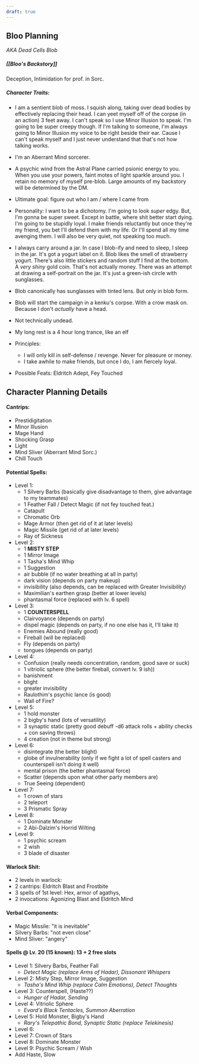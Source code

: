 ```yaml
---
draft: true
---
```

## Bloo Planning
*AKA Dead Cells Blob*
##### [[Bloo's Backstory]]

Deception, Intimidation for prof. in Sorc.

##### Character Traits:
- I am a sentient blob of moss. I squish along, taking over dead bodies by effectively replacing their head. I can yeet myself off of the corpse (in an action) 3 feet away. I can't speak so I use Minor Illusion to speak. I'm going to be super creepy though. If I'm talking to someone, I'm always going to Minor Illusion my voice to be right beside their ear. Cause I can't speak myself and I just never understand that that's not how talking works. 
- I'm an Aberrant Mind sorcerer. 
- A psychic wind from the Astral Plane carried psionic energy to you. When you use your powers, faint motes of light sparkle around you. I retain no memory of myself pre-blob. Large amounts of my backstory will be determined by the DM. 
- Ultimate goal: figure out who I am / where I came from
- Personality: I want to be a dichotomy. I'm going to look *super* edgy. But, I'm gonna be super sweet. Except in battle, where shit better start dying. I'm going to be stupidly loyal. I make friends reluctantly but once they're my friend, you bet I'll defend them with my life. Or I'll spend all my time avenging them. I will also be very quiet, not speaking too much. 
- I always carry around a jar. In case I blob-ify and need to sleep, I sleep in the jar. It's got a yogurt label on it. Blob likes the smell of strawberry yogurt. There's also little stickers and random stuff I find at the bottom. A _very shiny_ gold coin. That's not actually money. There was an attempt at drawing a self-portrait on the jar. It's just a green-ish circle with sunglasses.
- Blob canonically has sunglasses with tinted lens. But only in blob form. 
- Blob will start the campaign in a kenku's corpse. With a crow mask on. Because I don't *actually* have a head. 
- Not technically undead.
- My long rest is a 4 hour long trance, like an elf
- Principles:
	- I will only kill in self-defense / revenge. Never for pleasure or money. 
	- I take awhile to make friends, but once I do, I am fiercely loyal. 

- Possible Feats: Eldritch Adept, Fey Touched

## Character Planning Details
#### Cantrips: 
- Prestidigitation
- Minor Illusion
- Mage Hand 
- Shocking Grasp
- Light
- Mind Sliver (Aberrant Mind Sorc.)
- Chill Touch

#### Potential Spells:
- Level 1:
	- 1 Silvery Barbs (basically give disadvantage to them, give advantage to my teammates)
	- 1 Feather Fall / Detect Magic (if not fey touched feat.)
	- Catapult
	- Chromatic Orb
	- Mage Armor (then get rid of it at later levels)
	- Magic Missile (get rid of at later levels)
	- Ray of Sickness
- Level 2:
	- 1 **MISTY STEP**
	- 1 Mirror Image
	- 1 Tasha's Mind Whip
	- 1 Suggestion
	- air bubble (if no water breathing at all in party)
	- dark vision (depends on party makeup)
	- invisibility (also depends, can be replaced with Greater Invisibility)
	- Maximilian's earthen grasp (better at lower levels)
	- phantasmal force (replaced with lv. 6 spell)
- Level 3:
	- 1 **COUNTERSPELL**
	- Clairvoyance (depends on party)
	- dispel magic (depends on party, if no one else has it, I'll take it)
	- Enemies Abound (really good)
	- Fireball (will be replaced)
	- Fly (depends on party)
	- tongues (depends on party)
- Level 4:
	- Confusion (really needs concentration, random, good save or suck)
	- 1 vitriolic sphere (the better fireball, convert lv. 9 ish))
	- banishment
	- blight
	- greater invisibility
	- Raulothim's psychic lance (is good)
	- Wall of Fire?
- Level 5:
	- 1 hold monster
	- 2 bigby's hand (lots of versatility)
	- 3 synaptic static (pretty good debuff -d6 attack rolls + ability checks + con saving throws)
	- 4 creation (not in theme but strong)
- Level 6:
	- disintegrate (the better blight)
	- globe of invulnerability (only if we fight a lot of spell casters and counterspell isn't doing it well)
	- mental prison (the better phantasmal force)
	- Scatter (depends upon what other party members are)
	- True Seeing (dependent)
- Level 7:
	- 1 crown of stars
	- 2 teleport
	- 3 Prismatic Spray
- Level 8:
	- 1 Dominate Monster
	- 2 Abi-Dalzim's Horrid Wilting
- Level 9:
	- 1 psychic scream
	- 2 wish
	- 3 blade of disaster

#### Warlock Shit: 
- 2 levels in warlock:
- 2 cantrips: Eldritch Blast and Frostbite
- 3 spells of 1st level: Hex, armor of agathys, 
- 2 invocations: Agonizing Blast and Eldritch Mind
#### Verbal Components:
- Magic Missile: "it is inevitable"
- Silvery Barbs: "not even close"
- Mind Sliver: "angery"
#### Spells @ Lv. 20 (15 known): 13 + 2 free slots
- Level 1: Silvery Barbs, Feather Fall
	- *Detect Magic (replace Arms of Hadar), Dissonant Whispers*
- Level 2: Misty Step, Mirror Image, Suggestion
	- *Tasha's Mind Whip (replace Calm Emotions), Detect Thoughts*
- Level 3: Counterspell, (Haste??)
	- *Hunger of Hadar, Sending*
- Level 4: Vitriolic Sphere
	- *Evard's Black Tentacles, Summon Aberration*
- Level 5: Hold Monster, Bigby's Hand
	- *Rary's Telepathic Bond, Synaptic Static (replace Telekinesis)*
- Level 6: 
- Level 7: Crown of Stars
- Level 8: Dominate Monster
- Level 9: Psychic Scream / Wish 
- Add Haste, Slow